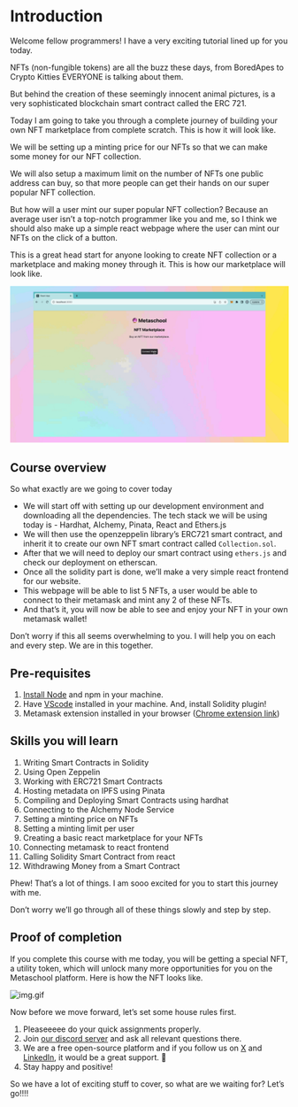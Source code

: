 ﻿# Introduction

Welcome fellow programmers! I have a very exciting tutorial lined up for you today.

NFTs (non-fungible tokens) are all the buzz these days, from BoredApes to Crypto Kitties EVERYONE is talking about them.

But behind the creation of these seemingly innocent animal pictures, is a very sophisticated blockchain smart contract called the ERC 721.

Today I am going to take you through a complete journey of building your own NFT marketplace from complete scratch. This is how it will look like.

We will be setting up a minting price for our NFTs so that we can make some money for our NFT collection.

We will also setup a maximum limit on the number of NFTs one public address can buy, so that more people can get their hands on our super popular NFT collection.

But how will a user mint our super popular NFT collection? Because an average user isn’t a top-notch programmer like you and me, so I think we should also make up a simple react webpage where the user can mint our NFTs on the click of a button.

This is a great head start for anyone looking to create NFT collection or a marketplace and making money through it. This is how our marketplace will look like.

![Frame 3560365 (13).gif](https://github.com/0xmetaschool/Learning-Projects/blob/main/assests_for_all/Launch%20your%20own%20epic%20NFT%20place/1%20Getting%20Started/1.%20Introduction/Frame_3560365_(13).webp?raw=true)

## Course overview

So what exactly are we going to cover today

- We will start off with setting up our development environment and downloading all the dependencies. The tech stack we will be using today is - Hardhat, Alchemy, Pinata, React and Ethers.js
- We will then use the openzeppelin library’s ERC721 smart contract, and inherit it to create our own NFT smart contract called `Collection.sol`.
- After that we will need to deploy our smart contract using `ethers.js` and check our deployment on etherscan.
- Once all the solidity part is done, we’ll make a very simple react frontend for our website.
- This webpage will be able to list 5 NFTs, a user would be able to connect to their metamask and mint any 2 of these NFTs.
- And that’s it, you will now be able to see and enjoy your NFT in your own metamask wallet!

Don’t worry if this all seems overwhelming to you. I will help you on each and every step. We are in this together.

## Pre-requisites

1. [Install Node](https://nodejs.org/en/download) and npm in your machine.
2. Have [VScode](https://code.visualstudio.com/download) installed in your machine. And, install Solidity plugin!
3. Metamask extension installed in your browser ([Chrome extension link](https://chrome.google.com/webstore/detail/metamask/nkbihfbeogaeaoehlefnkodbefgpgknn))

## Skills you will learn

1. Writing Smart Contracts in Solidity
2. Using Open Zeppelin
3. Working with ERC721 Smart Contracts
4. Hosting metadata on IPFS using Pinata
5. Compiling and Deploying Smart Contracts using hardhat
6. Connecting to the Alchemy Node Service
7. Setting a minting price on NFTs
8. Setting a minting limit per user
9. Creating a basic react marketplace for your NFTs
10. Connecting metamask to react frontend
11. Calling Solidity Smart Contract from react
12. Withdrawing Money from a Smart Contract

Phew! That’s a lot of things. I am sooo excited for you to start this journey with me.

Don’t worry we’ll go through all of these things slowly and step by step.

## Proof of completion

If you complete this course with me today, you will be getting a special NFT, a utility token, which will unlock many more opportunities for you on the Metaschool platform. Here is how the NFT looks like.

![img.gif](https://github.com/0xmetaschool/Learning-Projects/blob/main/assests_for_all/Completion%20NFT.webp?raw=true)


Now before we move forward, let’s set some house rules first.
1. Pleaseeeee do your quick assignments properly.
2. Join [our discord server](https://discord.gg/vbVMUwXWgc) and ask all relevant questions there.
3. We are a free open-source platform and if you follow us on [X](https://bit.ly/nft-marketplace-twitter) and [LinkedIn](https://bit.ly/nft-marketplace-linkedin), it would be a great support. 🫣
4. Stay happy and positive!


So we have a lot of exciting stuff to cover, so what are we waiting for? Let’s go!!!!
